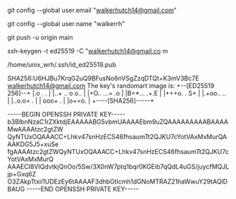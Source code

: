 git config --global user.email "walkerhutch14@gmail.com"

git config --global user.name "walkerrh"

git push -u origin main

ssh-keygen -t ed25519 -C "walkerhutch14@gmail.co
m

/home/unix_wrh/.ssh/id_ed25519.pub

SHA256:U6HJBu7KrqG2uQ9BFusNo6nVSgZzqDTQt+K3mV3Bc7E walkerhutch14@gmail.com
The key's randomart image is:
+--[ED25519 256]--+
|.o    .   .      |
|..+ .. o o..     |
|+O.. ...= .o     |
|B=*... .+.E      |
|+++o. . S+       |
|.+oo..  ..       |
|..o.o= .         |
| ooo+ .          |
|o+=o.            |
+----[SHA256]-----+



-----BEGIN OPENSSH PRIVATE KEY-----
b3BlbnNzaC1rZXktdjEAAAAABG5vbmUAAAAEbm9uZQAAAAAAAAABAAAAMwAAAAtzc2gtZW
QyNTUxOQAAACC+Lhkv47snHzECS46fhsaumTt2QJKU7cYotVAxMxMurQAAAKDG5J5+xuSe
fgAAAAtzc2gtZWQyNTUxOQAAACC+Lhkv47snHzECS46fhsaumTt2QJKU7cYotVAxMxMurQ
AAAECI8VIQdvtkjQnOo/5Sw/3X0nW7ptq1bqr0KGEib7qQdL4uGS/juycfMQJLjp+Gxq6Z
O3ZAkpTtxii1UDEzEy6tAAAAF3dhbGtlcmh1dGNoMTRAZ21haWwuY29tAQIDBAUG
-----END OPENSSH PRIVATE KEY-----
